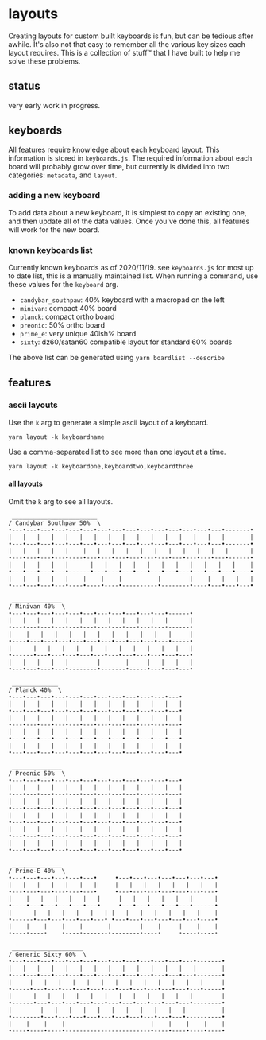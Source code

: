 # layouts

Creating layouts for custom built keyboards is fun, but can be tedious after awhile. It's also not that easy to remember all the various key sizes each layout requires. This is a collection of stuff™ that I have built to help me solve these problems.

## status

very early work in progress.

## keyboards

All features require knowledge about each keyboard layout. This information is stored in `keyboards.js`. The required information about each board will probably grow over time, but currently is divided into two categories: `metadata`, and `layout`.

### adding a new keyboard

To add data about a new keyboard, it is simplest to copy an existing one, and then update all of the data values. Once you've done this, all features will work for the new board.

### known keyboards list

Currently known keyboards as of 2020/11/19. see `keyboards.js` for most up to date list, this is a manually maintained list. When running a command, use these values for the `keyboard` arg.

- `candybar_southpaw`: 40% keyboard with a macropad on the left
- `minivan`: compact 40% board
- `planck`: compact ortho board
- `preonic`: 50% ortho board
- `prime_e`: very unique 40ish% board
- `sixty`: dz60/satan60 compatible layout for standard 60% boards

The above list can be generated using `yarn boardlist --describe`

## features

### ascii layouts

Use the `k` arg to generate a simple ascii layout of a keyboard.

`yarn layout -k keyboardname`

Use a comma-separated list to see more than one layout at a time.

`yarn layout -k keyboardone,keyboardtwo,keyboardthree`

#### all layouts

Omit the `k` arg to see all layouts.

```
 ________________________
/ Candybar Southpaw 50%  \
•---•---•---•---•---•---•---•---•---•---•---•---•---•---•---•-------•
|   |   |   |   |   |   |   |   |   |   |   |   |   |   |   |       |
•---•---•---•---•---•---•---•---•---•---•---•---•---•---•---•-------•
|   |   |   |   |    |   |   |   |   |   |   |   |   |   |   |      |
•---•---•---•---•----•---•---•---•---•---•---•---•---•---•---•------•
|   |   |   |   |      |   |   |   |   |   |   |   |   |   |   |    |
•---•---•---•---•------•---•---•---•---•---•---•---•---•---•---•----•
|   |   |   |   |    |    |    |          |        |    |   |   |   |
•---•---•---•---•----•----•----•----------•--------•----•---•---•---•
```

```
 ______________
/ Minivan 40%  \
•---•---•---•---•---•---•---•---•---•---•---•------•
|   |   |   |   |   |   |   |   |   |   |   |      |
•---•---•---•---•---•---•---•---•---•---•---•------•
|    |   |   |   |   |   |   |   |   |   |   |     |
•----•---•---•---•---•---•---•---•---•---•---•-----•
|      |   |   |   |   |   |   |   |   |   |   |   |
•------•---•---•---•---•---•---•---•---•---•---•---•
|   |   |   |   |        |       |     |   |   |   |
•---•---•---•---•--------•-------•-----•---•---•---•
```

```
 _____________
/ Planck 40%  \
•---•---•---•---•---•---•---•---•---•---•---•---•
|   |   |   |   |   |   |   |   |   |   |   |   |
•---•---•---•---•---•---•---•---•---•---•---•---•
|   |   |   |   |   |   |   |   |   |   |   |   |
•---•---•---•---•---•---•---•---•---•---•---•---•
|   |   |   |   |   |   |   |   |   |   |   |   |
•---•---•---•---•---•---•---•---•---•---•---•---•
|   |   |   |   |   |   |   |   |   |   |   |   |
•---•---•---•---•---•---•---•---•---•---•---•---•
```

```
 ______________
/ Preonic 50%  \
•---•---•---•---•---•---•---•---•---•---•---•---•
|   |   |   |   |   |   |   |   |   |   |   |   |
•---•---•---•---•---•---•---•---•---•---•---•---•
|   |   |   |   |   |   |   |   |   |   |   |   |
•---•---•---•---•---•---•---•---•---•---•---•---•
|   |   |   |   |   |   |   |   |   |   |   |   |
•---•---•---•---•---•---•---•---•---•---•---•---•
|   |   |   |   |   |   |   |   |   |   |   |   |
•---•---•---•---•---•---•---•---•---•---•---•---•
|   |   |   |   |   |   |   |   |   |   |   |   |
•---•---•---•---•---•---•---•---•---•---•---•---•
```

```
 ______________
/ Prime-E 40%  \
•---•---•---•---•---•---•     •---•---•---•---•---•---•---•
|   |   |   |   |   |   |     |   |   |   |   |   |   |   |
•---•---•---•---•---•---•     •---•---•---•---•---•---•---•
|    |   |   |   |   |   |     |   |   |   |   |   |      |
•----•---•---•---•---•---•     •---•---•---•---•---•------•
|      |   |   |   |   |   | |   |   |   |   |   |   |    |
•------•---•---•---•---•---• •---•---•---•---•---•---•----•
|    |    |    |    |       |        |    |     |    |    |
•----•----•    •----•-------•--------•----•     •----•----•
```

```
 ____________________
/ Generic Sixty 60%  \
•---•---•---•---•---•---•---•---•---•---•---•---•---•-------•
|   |   |   |   |   |   |   |   |   |   |   |   |   |       |
•---•---•---•---•---•---•---•---•---•---•---•---•---•-------•
|     |   |   |   |   |   |   |   |   |   |   |   |   |     |
•-----•---•---•---•---•---•---•---•---•---•---•---•---•-----•
|      |   |   |   |   |   |   |   |   |   |   |   |        |
•------•---•---•---•---•---•---•---•---•---•---•---•--------•
|        |   |   |   |   |   |   |   |   |   |   |          |
•--------•---•---•---•---•---•---•---•---•---•---•----------•
|    |    |    |                        |    |    |    |    |
•----•----•----•------------------------•----•----•----•----•
```

